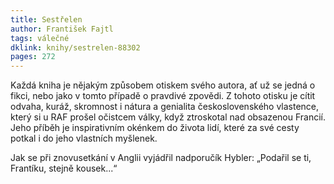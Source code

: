 ```yaml
---
title: Sestřelen 
author: František Fajtl
tags: válečné
dklink: knihy/sestrelen-88302
pages: 272
---
```


Každá kniha je nějakým způsobem otiskem svého autora, ať už se jedná o fikci, nebo jako v tomto případě o pravdivé zpovědi. Z tohoto otisku je cítit odvaha, kuráž, skromnost i nátura a genialita československého vlastence, který si u RAF prošel očistcem války, když ztroskotal nad obsazenou Francií. Jeho příběh je inspirativním okénkem do života lidí, které za své cesty potkal i do jeho vlastních myšlenek. 

Jak se při znovusetkání v Anglii vyjádřil nadporučík Hybler: „Podařil se ti, Frantíku, stejně kousek...“